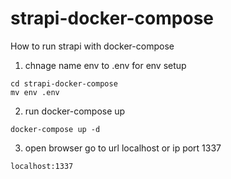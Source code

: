 # strapi-docker-compose

How to run strapi with docker-compose
1. chnage name env to .env for env setup
```
cd strapi-docker-compose
mv env .env
```
2. run docker-compose up
```
docker-compose up -d
```
3. open browser go to url localhost or ip port 1337 
```
localhost:1337
```

